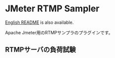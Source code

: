 # JMeter RTMP Sampler

[English README](./README.md) is also available.

Apache Jmeter用のRTMPサンプラのプラグインです。

## RTMPサーバの負荷試験

